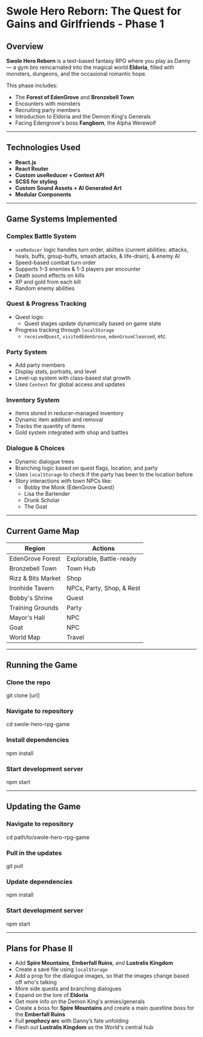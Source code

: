 # Swole Hero Reborn: The Quest for Gains and Girlfriends - Phase 1

## Overview

**Swole Hero Reborn** is a text-based fantasy RPG where you play as Danny — a gym bro reincarnated into the magical world **Eldoria**, filled with monsters, dungeons, and the occasional romantic hope.

This phase includes:

- The **Forest of EdenGrove** and **Bronzebell Town**
- Encounters with monsters
- Recruiting party members
- Introduction to Eldoria and the Demon King's Generals
- Facing Edengrove's boss **Fangborn**, the Alpha Werewolf

---

## Technologies Used

- **React.js**
- **React Router**
- **Custom useReducer + Context API**
- **SCSS for styling**
- **Custom Sound Assets + AI Generated Art**
- **Modular Components**

---

## Game Systems Implemented

### Complex Battle System

- `useReducer` logic handles turn order, abilties (current abilities: attacks, heals, buffs, group-buffs, smash attacks, & life-drain), & enemy AI
- Speed-based combat turn order
- Supports 1–3 enemies & 1-3 players per encounter
- Death sound effects on kills
- XP and gold from each kill
- Random enemy abilities

### Quest & Progress Tracking

- Quest logic
  - Quest stages update dynamically based on game state
- Progress tracking through `localStorage`
  - `receivedQuest`, `visitedEdenGrove`, `edenGroveCleansed`, etc.

### Party System

- Add party members
- Display stats, portraits, and level
- Level-up system with class-based stat growth
- Uses `Context` for global access and updates

### Inventory System

- Items stored in reducer-managed inventory
- Dynamic item addition and removal
- Tracks the quantity of items
- Gold system integrated with shop and battles

### Dialogue & Choices

- Dynamic dialogue trees
- Branching logic based on quest flags, location, and party
- Uses `localStorage` to check if the party has been to the location before
- Story interactions with town NPCs like:
  - Bobby the Monk (EdenGrove Quest)
  - Lisa the Bartender
  - Drunk Scholar
  - The Goat

---

## Current Game Map

| Region             | Actions                   |
| ------------------ | ------------------------- |
| EdenGrove Forest   | Explorable, Battle-ready  |
| Bronzebell Town    | Town Hub                  |
| Rizz & Bits Market | Shop                      |
| Ironhide Tavern    | NPCs, Party, Shop, & Rest |
| Bobby's Shrine     | Quest                     |
| Training Grounds   | Party                     |
| Mayor's Hall       | NPC                       |
| Goat               | NPC                       |
| World Map          | Travel                    |

---

## Running the Game

### Clone the repo

git clone [url]

### Navigate to repository

cd swole-hero-rpg-game

### Install dependencies

npm install

### Start development server

npm start

---

## Updating the Game

### Navigate to repository

cd path/to/swole-hero-rpg-game

### Pull in the updates

git pull

### Update dependencies

npm install

### Start development server

npm start

---

## Plans for Phase II

- Add **Spire Mountains**, **Emberfall Ruins**, and **Lustralis Kingdom**
- Create a save file using `localStorage`
- Add a prop for the dialogue images, so that the images change based off who's talking
- More side quests and branching dialogues
- Expand on the lore of **Eldoria**
- Get more info on the Demon King's armies/generals
- Create a boss for **Spire Mountains** and create a main questline boss for the **Emberfall Ruins**
- Full **prophecy arc** with Danny’s fate unfolding
- Flesh out **Lustralis Kingdom** as the World's central hub
